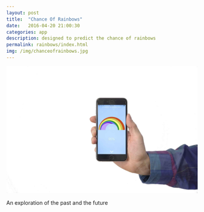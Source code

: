 ```yaml
---
layout: post
title:  "Chance Of Rainbows"
date:   2016-04-20 21:00:30
categories: app 
description: designed to predict the chance of rainbows
permalink: rainbows/index.html
img: /img/chanceofrainbows.jpg
---
```

<div class="col-xs-11">
	<img src="/img/chanceofrainbows.jpg" class="img-responsive" alt="Responsive image"/>
</div>
<p> An exploration of the past and the future</p>